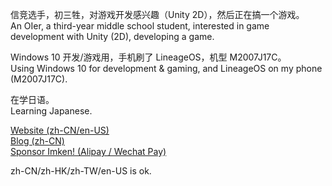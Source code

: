信竞选手，初三牲，对游戏开发感兴趣（Unity 2D），然后正在搞一个游戏。\
An OIer, a third-year middle school student, interested in game development with Unity (2D), developing a game.

Windows 10 开发/游戏用，手机刷了 LineageOS，机型 M2007J17C。\
Using Windows 10 for development & gaming, and LineageOS on my phone (M2007J17C).

在学日语。\
Learning Japanese.

[Website (zh-CN/en-US)](https://imken.moe/)\
[Blog (zh-CN)](https://blog.immccn123.xyz/)\
[Sponsor Imken! (Alipay / Wechat Pay)](https://sponsor.imken.moe/)

zh-CN/zh-HK/zh-TW/en-US is ok.
